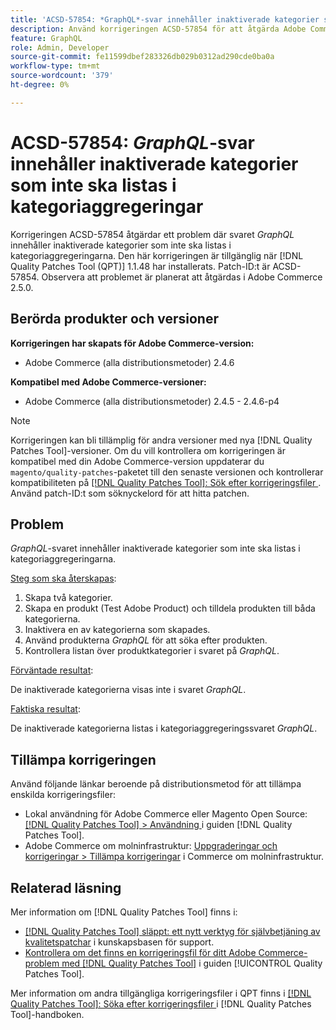 ```yaml
---
title: 'ACSD-57854: *GraphQL*-svar innehåller inaktiverade kategorier som inte ska listas i kategoriaggregeringarna'
description: Använd korrigeringen ACSD-57854 för att åtgärda Adobe Commerce-problemet där *GraphQL*-svaret innehåller inaktiverade kategorier som inte ska listas i kategoriaggregeringarna.
feature: GraphQL
role: Admin, Developer
source-git-commit: fe11599dbef283326db029b0312ad290cde0ba0a
workflow-type: tm+mt
source-wordcount: '379'
ht-degree: 0%

---
```


# ACSD-57854: *GraphQL*-svar innehåller inaktiverade kategorier som inte ska listas i kategoriaggregeringar

Korrigeringen ACSD-57854 åtgärdar ett problem där svaret *GraphQL* innehåller inaktiverade kategorier som inte ska listas i kategoriaggregeringarna. Den här korrigeringen är tillgänglig när [!DNL Quality Patches Tool (QPT)] 1.1.48 har installerats. Patch-ID:t är ACSD-57854. Observera att problemet är planerat att åtgärdas i Adobe Commerce 2.5.0.

## Berörda produkter och versioner

**Korrigeringen har skapats för Adobe Commerce-version:**

* Adobe Commerce (alla distributionsmetoder) 2.4.6

**Kompatibel med Adobe Commerce-versioner:**

* Adobe Commerce (alla distributionsmetoder) 2.4.5 - 2.4.6-p4

>[!NOTE]
>
>Korrigeringen kan bli tillämplig för andra versioner med nya [!DNL Quality Patches Tool]-versioner. Om du vill kontrollera om korrigeringen är kompatibel med din Adobe Commerce-version uppdaterar du `magento/quality-patches`-paketet till den senaste versionen och kontrollerar kompatibiliteten på [[!DNL Quality Patches Tool]: Sök efter korrigeringsfiler ](https://experienceleague.adobe.com/tools/commerce-quality-patches/index.html). Använd patch-ID:t som söknyckelord för att hitta patchen.

## Problem

*GraphQL*-svaret innehåller inaktiverade kategorier som inte ska listas i kategoriaggregeringarna.

<u>Steg som ska återskapas</u>:

1. Skapa två kategorier.
1. Skapa en produkt (Test Adobe Product) och tilldela produkten till båda kategorierna.
1. Inaktivera en av kategorierna som skapades.
1. Använd produkterna *GraphQL* för att söka efter produkten.
1. Kontrollera listan över produktkategorier i svaret på *GraphQL*.

<u>Förväntade resultat</u>:

De inaktiverade kategorierna visas inte i svaret *GraphQL*.

<u>Faktiska resultat</u>:

De inaktiverade kategorierna listas i kategoriaggregeringssvaret *GraphQL*.

## Tillämpa korrigeringen

Använd följande länkar beroende på distributionsmetod för att tillämpa enskilda korrigeringsfiler:

* Lokal användning för Adobe Commerce eller Magento Open Source: [[!DNL Quality Patches Tool] > Användning ](/help/tools/quality-patches-tool/usage.md) i guiden [!DNL Quality Patches Tool].
* Adobe Commerce om molninfrastruktur: [Uppgraderingar och korrigeringar > Tillämpa korrigeringar](https://experienceleague.adobe.com/docs/commerce-cloud-service/user-guide/develop/upgrade/apply-patches.html) i Commerce om molninfrastruktur.

## Relaterad läsning

Mer information om [!DNL Quality Patches Tool] finns i:

* [[!DNL Quality Patches Tool] släppt: ett nytt verktyg för självbetjäning av kvalitetspatchar](https://experienceleague.adobe.com/en/docs/commerce-knowledge-base/kb/announcements/commerce-announcements/magento-quality-patches-released-new-tool-to-self-serve-quality-patches) i kunskapsbasen för support.
* [Kontrollera om det finns en korrigeringsfil för ditt Adobe Commerce-problem med  [!DNL Quality Patches Tool]](/help/tools/quality-patches-tool/patches-available-in-qpt/check-patch-for-magento-issue-with-magento-quality-patches.md) i guiden [!UICONTROL Quality Patches Tool].


Mer information om andra tillgängliga korrigeringsfiler i QPT finns i [[!DNL Quality Patches Tool]: Söka efter korrigeringsfiler ](https://experienceleague.adobe.com/tools/commerce-quality-patches/index.html) i [!DNL Quality Patches Tool]-handboken.
